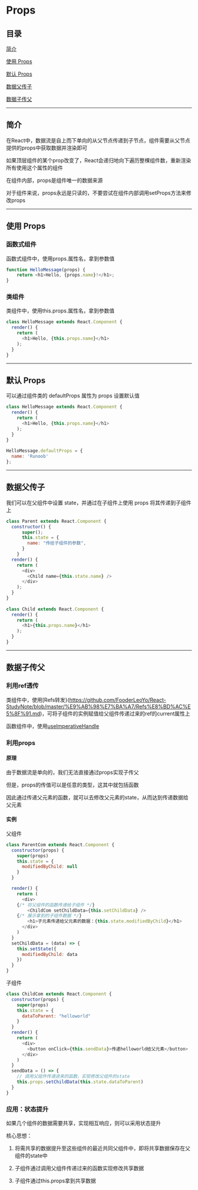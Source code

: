 # Props

## 目录

[简介](#jump1)

[使用 Props](#jump2)

[默认 Props](#jump3)

[数据父传子](#jump4)

[数据子传父](#jump5)

---	

<span id="jump1"></span>

## 简介

在React中，数据流是自上而下单向的从父节点传递到子节点，组件需要从父节点提供的props中获取数据并渲染即可

如果顶层组件的某个prop改变了，React会递归地向下遍历整棵组件数，重新渲染所有使用这个属性的组件

在组件内部，props是组件唯一的数据来源

对于组件来说，props永远是只读的，不要尝试在组件内部调用setProps方法来修改props

---

<span id="jump2"></span>

## 使用 Props

### 函数式组件

函数式组件中，使用props.属性名，拿到参数值

```javascript
function HelloMessage(props) {
    return <h1>Hello, {props.name}!</h1>;
}
```

### 类组件

类组件中，使用this.props.属性名，拿到参数值

```javascript
class HelloMessage extends React.Component {
  render() {
    return (
      <h1>Hello, {this.props.name}</h1>
    );
  }
}
```

---

<span id="jump3"></span>

## 默认 Props

可以通过组件类的 defaultProps 属性为 props 设置默认值

```javascript
class HelloMessage extends React.Component {
  render() {
    return (
      <h1>Hello, {this.props.name}</h1>
    );
  }
}
 
HelloMessage.defaultProps = {
  name: 'Runoob'
};
```

---

<span id="jump4"></span>

## 数据父传子

我们可以在父组件中设置 state，并通过在子组件上使用 props 将其传递到子组件上

```javascript
class Parent extends React.Component {
  constructor() {
      super();
      this.state = {
        name: "传给子组件的参数",
      }
    }
  render() {
    return (
      <div>
        <Child name={this.state.name} />
      </div>
    );
  }
}
 
class Child extends React.Component {
  render() {
    return (
      <h1>{this.props.name}</h1>
    );
  }
}
```

---

<span id="jump5"></span>

## 数据子传父

### 利用ref透传

类组件中，使用[Refs转发}(https://github.com/FooderLeoYo/React-StudyNote/blob/master/%E9%AB%98%E7%BA%A7/Refs%E8%BD%AC%E5%8F%91.md)，可将子组件的实例赋值给父组件传递过来的ref的current属性上

函数组件中，使用[useImperativeHandle](https://github.com/FooderLeoYo/React-StudyNote/blob/master/Hook/useImperativeHandle.md)

### 利用props

#### 原理

由于数据流是单向的，我们无法直接通过props实现子传父

但是，props的传值可以是任意的类型，这其中就包括函数

因此通过传递父元素的函数，就可以去修改父元素的state，从而达到传递数据给父元素

#### 实例

父组件

```javascript
class ParentCom extends React.Component {
  constructor(props) {
    super(props)
    this.state = {
      modifiedByChild: null
    }
  }

  render() {
    return (
      <div>
	{/* 将父组件的函数传递给子组件 */}
        <ChildCom setChildData={this.setChildData} />
	{/* 展示拿到的子组件数据 */}
        <h1>子元素传递给父元素的数据：{this.state.modifiedByChild}</h1>
      </div>
    )
  }
  setChildData = (data) => {
    this.setState({
      modifiedByChild: data
    })
  }
}
```

子组件

```javascript
class ChildCom extends React.Component {
  constructor(props) {
    super(props)
    this.state = {
      dataToParent: "helloworld"
    }
  }
  render() {
    return (
      <div>
        <button onClick={this.sendData}>传递helloworld给父元素</button>
      </div>
    )
  }
  sendData = () => {
    // 调用父组件传递进来的函数，实现修改父组件的state
    this.props.setChildData(this.state.dataToParent)
  }
}
```

### 应用：状态提升

如果几个组件的数据需要共享，实现相互响应，则可以采用状态提升

核心思想：

1. 将需共享的数据提升至这些组件的最近共同父组件中，即将共享数据保存在父组件的state中

2. 子组件通过调用父组件传递过来的函数实现修改共享数据

3. 子组件通过this.props拿到共享数据
